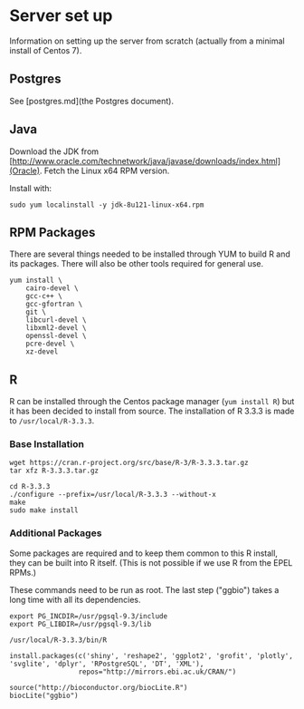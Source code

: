 # Server set up

Information on setting up the server from scratch (actually from a minimal install of Centos 7).

## Postgres

See [postgres.md](the Postgres document).

## Java

Download the JDK from [http://www.oracle.com/technetwork/java/javase/downloads/index.html](Oracle).
Fetch the Linux x64 RPM version.

Install with:

```
sudo yum localinstall -y jdk-8u121-linux-x64.rpm
```

## RPM Packages

There are several things needed to be installed through YUM to build R and its packages. There will also be other tools required for general use.

```
yum install \
    cairo-devel \
    gcc-c++ \
    gcc-gfortran \
    git \
    libcurl-devel \
    libxml2-devel \
    openssl-devel \
    pcre-devel \
    xz-devel
```

## R

R can be installed through the Centos package manager (`yum install R`) but it has been decided to install from source.
The installation of R 3.3.3 is made to `/usr/local/R-3.3.3`.

### Base Installation

```
wget https://cran.r-project.org/src/base/R-3/R-3.3.3.tar.gz
tar xfz R-3.3.3.tar.gz

cd R-3.3.3
./configure --prefix=/usr/local/R-3.3.3 --without-x
make
sudo make install
```

### Additional Packages

Some packages are required and to keep them common to this R install, they can be built into R itself.
(This is not possible if we use R from the EPEL RPMs.)

These commands need to be run as root. The last step ("ggbio") takes a long time with all its dependencies.

```
export PG_INCDIR=/usr/pgsql-9.3/include
export PG_LIBDIR=/usr/pgsql-9.3/lib

/usr/local/R-3.3.3/bin/R

install.packages(c('shiny', 'reshape2', 'ggplot2', 'grofit', 'plotly', 'svglite', 'dplyr', 'RPostgreSQL', 'DT', 'XML'),
                 repos="http://mirrors.ebi.ac.uk/CRAN/")

source("http://bioconductor.org/biocLite.R")
biocLite("ggbio")
```
